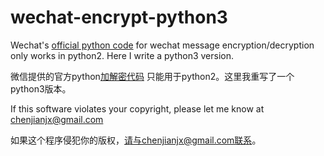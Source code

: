 # wechat-encrypt-python3

Wechat's [official python code](http://mp.weixin.qq.com/wiki/6/90f7259c0d0739bbb41d9f4c4c8e59a2.html) for wechat message encryption/decryption only works in python2.  Here I write a python3 version.

微信提供的官方python[加解密代码](http://mp.weixin.qq.com/wiki/6/90f7259c0d0739bbb41d9f4c4c8e59a2.html) 只能用于python2。这里我重写了一个python3版本。
 
 
 
If this software violates your copyright, please let me know at chenjianjx@gmail.com
  
如果这个程序侵犯你的版权，请与chenjianjx@gmail.com联系。